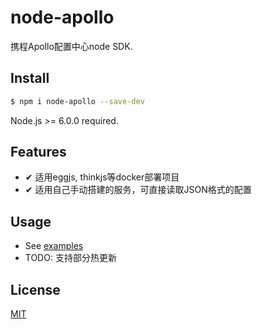 # node-apollo

  携程Apollo配置中心node SDK.

## Install

```bash
$ npm i node-apollo --save-dev
```
Node.js >= 6.0.0 required.

## Features

- ✔︎ 适用eggjs, thinkjs等docker部署项目
- ✔︎ 适用自己手动搭建的服务，可直接读取JSON格式的配置

## Usage

* See [examples](https://github.com/Quinton/node-apollo/tree/master/example)
* TODO: 支持部分热更新

## License

[MIT](LICENSE)